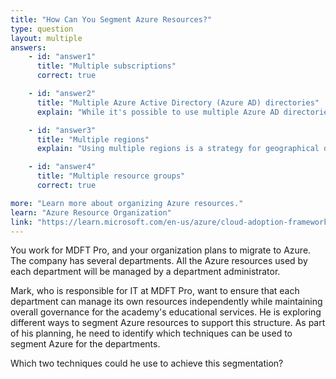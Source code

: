 ```yaml
---
title: "How Can You Segment Azure Resources?"
type: question
layout: multiple
answers:
    - id: "answer1"
      title: "Multiple subscriptions"
      correct: true

    - id: "answer2"
      title: "Multiple Azure Active Directory (Azure AD) directories"
      explain: "While it's possible to use multiple Azure AD directories, this is typically not recommended for departmental segmentation within the same organization as it creates unnecessary complexity and can make central management more difficult."

    - id: "answer3"
      title: "Multiple regions"
      explain: "Using multiple regions is a strategy for geographical distribution and redundancy, not for organizational segmentation. Regions don't provide the access control and billing separation needed for department-level management."

    - id: "answer4"
      title: "Multiple resource groups"
      correct: true

more: "Learn more about organizing Azure resources."
learn: "Azure Resource Organization"
link: "https://learn.microsoft.com/en-us/azure/cloud-adoption-framework/ready/azure-setup-guide/organize-resources#management-levels-and-hierarchy"
---
```

You work for MDFT Pro, and your organization plans to migrate to Azure. The company has several departments. All the Azure resources used by each department will be managed by a department administrator.

Mark, who is responsible for IT at MDFT Pro, want to ensure that each department can manage its own resources independently while maintaining overall governance for the academy's educational services. He is exploring different ways to segment Azure resources to support this structure. As part of his planning, he need to identify which techniques can be used to segment Azure for the departments.

Which two techniques could he use to achieve this segmentation?

